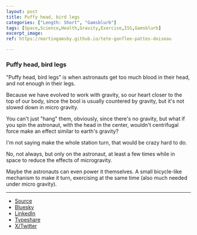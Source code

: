 ```yaml
---
layout: post
title: Puffy head, bird legs
categories: ["Length: Short", "Gamsblurb"]
tags: [Space,Science,Health,Gravity,Exercise,ISS,Gamsblurb]
excerpt_image: 
ref: https://martingamsby.github.io/tete-gonflee-pattes-doiseau

---
```


### **Puffy head, bird legs**

"Puffy head, bird legs" is when astronauts get too much blood in their head, and not enough in their legs.

Because we have evolved to work with gravity, so our heart closer to the top of our body, since the bool is usually countered by gravity, but it's not slowed down in micro gravity.

You can't just "hang" them, obviously, since there's no gravity, but what if you spin the astronaut, with the head in the center, wouldn't centrifugal force make an effect similar to earth's gravity? 

I'm not saying make the whole station turn, that would be crazy hard to do.

No, not always, but only on the astronaut, at least a few times while in space to reduce the effects of microgravity.

Maybe the astronauts can even power it themselves. A small bicycle-like mechanism to make it turn, exercising at the same time (also much needed under micro gravity).

---

- [Source](https://www.youtube.com/shorts/plq-2zw2aIE)
- [Bluesky](https://bsky.app/profile/martingamsby.bsky.social/post/3l757bzlpkd2n)
- [LinkedIn](https://www.linkedin.com/posts/martingamsby_puffy-head-bird-legs-is-when-astronauts-activity-7254638394465550336-NyiK)
- [Typeshare](https://typeshare.co/martingamsby/posts/tete-gonflee-pattes-doiseau)
- [X/Twitter](https://x.com/Martin_Gamsby/status/1848872158061335039)

